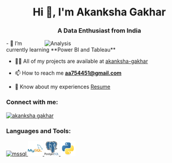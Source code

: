 <h1 align="center">Hi 👋, I'm Akanksha Gakhar</h1>
<h3 align="center">A Data Enthusiast from India</h3>
<img align="right" alt="Analysis" width="400" src="https://www.truesenseamc.com/assets/img/data.gif">
- 🌱 I’m currently learning **Power BI and Tableau**

- 👨‍💻 All of my projects are available at [akanksha-gakhar](https://github.com/akanksha-gakhar)

- 📫 How to reach me **aa754451@gmail.com**

- 📄 Know about my experiences [Resume](https://drive.google.com/file/d/1ixTftadHhu61PevFQXkAeRyz4WrMorRU/view?usp=sharing)

<h3 align="left">Connect with me:</h3>
<p align="left">
<a href="https://linkedin.com/in/akanksha gakhar" target="blank"><img align="center" src="https://raw.githubusercontent.com/rahuldkjain/github-profile-readme-generator/master/src/images/icons/Social/linked-in-alt.svg" alt="akanksha gakhar" height="30" width="40" /></a>
</p>

<h3 align="left">Languages and Tools:</h3>
<p align="left"> <a href="https://www.microsoft.com/en-us/sql-server" target="_blank" rel="noreferrer"> <img src="https://www.svgrepo.com/show/303229/microsoft-sql-server-logo.svg" alt="mssql" width="40" height="40"/> </a> <a href="https://www.mysql.com/" target="_blank" rel="noreferrer"> <img src="https://raw.githubusercontent.com/devicons/devicon/master/icons/mysql/mysql-original-wordmark.svg" alt="mysql" width="40" height="40"/> </a> <a href="https://www.postgresql.org" target="_blank" rel="noreferrer"> <img src="https://raw.githubusercontent.com/devicons/devicon/master/icons/postgresql/postgresql-original-wordmark.svg" alt="postgresql" width="40" height="40"/> </a> <a href="https://www.python.org" target="_blank" rel="noreferrer"> <img src="https://raw.githubusercontent.com/devicons/devicon/master/icons/python/python-original.svg" alt="python" width="40" height="40"/> </a> </p>
